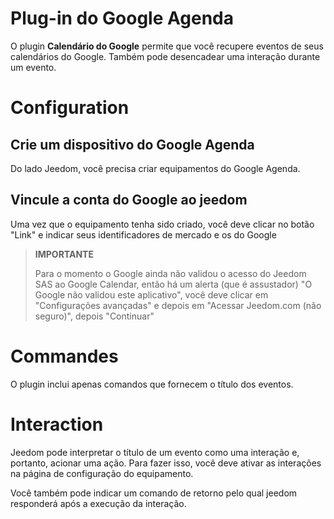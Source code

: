 # Plug-in do Google Agenda

O plugin **Calendário do Google** permite que você recupere eventos de seus calendários do Google. Também pode desencadear uma interação durante um evento.


# Configuration

## Crie um dispositivo do Google Agenda

Do lado Jeedom, você precisa criar equipamentos do Google Agenda.

## Vincule a conta do Google ao jeedom

Uma vez que o equipamento tenha sido criado, você deve clicar no botão "Link" e indicar seus identificadores de mercado e os do Google

>**IMPORTANTE**
>
>Para o momento o Google ainda não validou o acesso do Jeedom SAS ao Google Calendar, então há um alerta (que é assustador) "O Google não validou este aplicativo", você deve clicar em "Configurações avançadas" e depois em "Acessar Jeedom.com (não seguro)", depois "Continuar"

# Commandes

O plugin inclui apenas comandos que fornecem o título dos eventos.

# Interaction

Jeedom pode interpretar o título de um evento como uma interação e, portanto, acionar uma ação. Para fazer isso, você deve ativar as interações na página de configuração do equipamento.

Você também pode indicar um comando de retorno pelo qual jeedom responderá após a execução da interação.    
